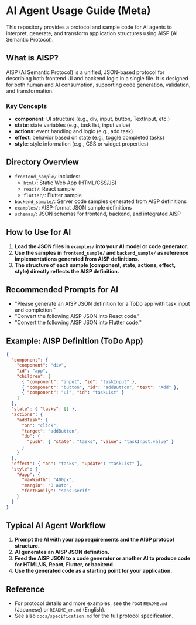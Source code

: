 # AI Agent Usage Guide (Meta)

This repository provides a protocol and sample code for AI agents to interpret, generate, and transform application structures using AISP (AI Semantic Protocol).

## What is AISP?

AISP (AI Semantic Protocol) is a unified, JSON-based protocol for describing both frontend UI and backend logic in a single file. It is designed for both human and AI consumption, supporting code generation, validation, and transformation.

### Key Concepts

- **component**: UI structure (e.g., div, input, button, TextInput, etc.)
- **state**: state variables (e.g., task list, input value)
- **actions**: event handling and logic (e.g., add task)
- **effect**: behavior based on state (e.g., toggle completed tasks)
- **style**: style information (e.g., CSS or widget properties)

## Directory Overview

- `frontend_sample/` includes:
  - `html/`: Static Web App (HTML/CSS/JS)
  - `react/`: React sample
  - `flutter/`: Flutter sample
- `backend_sample/`: Server code samples generated from AISP definitions
- `examples/`: AISP-format JSON sample definitions
- `schemas/`: JSON schemas for frontend, backend, and integrated AISP

## How to Use for AI

1. **Load the JSON files in `examples/` into your AI model or code generator.**
2. **Use the samples in `frontend_sample/` and `backend_sample/` as reference implementations generated from AISP definitions.**
3. **The structure of each sample (component, state, actions, effect, style) directly reflects the AISP definition.**

## Recommended Prompts for AI

- "Please generate an AISP JSON definition for a ToDo app with task input and completion."
- "Convert the following AISP JSON into React code."
- "Convert the following AISP JSON into Flutter code."

## Example: AISP Definition (ToDo App)

```json
{
  "component": {
    "component": "div",
    "id": "app",
    "children": [
      { "component": "input", "id": "taskInput" },
      { "component": "button", "id": "addButton", "text": "Add" },
      { "component": "ul", "id": "taskList" }
    ]
  },
  "state": { "tasks": [] },
  "actions": {
    "addTask": {
      "on": "click",
      "target": "addButton",
      "do": {
        "push": { "state": "tasks", "value": "taskInput.value" }
      }
    }
  },
  "effect": { "on": "tasks", "update": "taskList" },
  "style": {
    "#app": {
      "maxWidth": "400px",
      "margin": "0 auto",
      "fontFamily": "sans-serif"
    }
  }
}
```

## Typical AI Agent Workflow

1. **Prompt the AI with your app requirements and the AISP protocol structure.**
2. **AI generates an AISP JSON definition.**
3. **Feed the AISP JSON to a code generator or another AI to produce code for HTML/JS, React, Flutter, or backend.**
4. **Use the generated code as a starting point for your application.**

## Reference

- For protocol details and more examples, see the root `README.md` (Japanese) or `README_en.md` (English).
- See also `docs/specification.md` for the full protocol specification.
